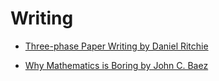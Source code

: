 # Writing

* [Three-phase Paper Writing by Daniel Ritchie](https://dritchie.github.io/2017/10/12/three-phase-paper-writing.html)

* [Why Mathematics is Boring by John C. Baez](http://math.ucr.edu/home/baez/boring.pdf)
